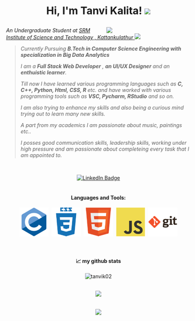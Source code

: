 <!-- 👋 Hi, I’m @tanvik02
- 👀 I’m interested in ...
- 🌱 I’m currently learning ...
- 💞️ I’m looking to collaborate on ...
- 📫 How to reach me ...
-->
<!---
tanvik02/tanvik02 is a ✨ special ✨ repository because its `README.md` (this file) appears on your GitHub profile.
You can click the Preview link to take a look at your changes.
--->

<h1><p align="center">  Hi, I'm Tanvi Kalita! <img src="https://media.giphy.com/media/mGcNjsfWAjY5AEZNw6/giphy.gif" width="50"></h2>
<img align='right' src="https://media.giphy.com/media/ieyl9zmCjO4b4t6qoY/giphy.gif" width="230">

<p><em>An Undergraduate Student at <a href="https://www.srmist.edu.in/">SRM Institute of Science and Technology , Kattankulathur  </a><img src="https://media.giphy.com/media/fYSnHlufseco8Fh93Z/giphy.gif" width="30"></br></a>

>Currently Pursuing **B.Tech in Computer Science Engineering with specialization in Big Data Analytics**<br>
>
>I am a **Full Stack Web Developer** , **an UI/UX Designer** and an **enthuistic learner**. <br />
>
>Till now I have learned various programming languages such as **C, C++, Python, Html, CSS, R** etc. and have worked with various programming tools such as **VSC, Pycharm, RStudio** and so on.<br />
>
>I am also trying to enhance my skills and also being a curious mind trying out to learn many new skills.<br />
>
>A part from my academics I am passionate about music, paintings etc..<br />
>
>I posses good communication skills, leadership skills, working under high pressure and am passionate about completeing every task that I am appointed to.<br />
>

</em></p>
<br>

<div id="badges" align="center">
  <a href="https://www.linkedin.com/in/tanvi-k-01rk2002/">
    <img src="https://img.shields.io/badge/LinkedIn-blue?style=for-the-badge&logo=linkedin&logoColor=white" alt="LinkedIn Badge"/>
  </a>
  <!--
  <a href="your-youtube-URL">
    <img src="https://img.shields.io/badge/YouTube-red?style=for-the-badge&logo=youtube&logoColor=white" alt="Youtube Badge"/>
  </a>
  
  <a href="your-twitter-URL">
    <img src="https://img.shields.io/badge/Twitter-blue?style=for-the-badge&logo=twitter&logoColor=white" alt="Twitter Badge"/>
  </a>
</div>
-->
<div align="center">
<img src="https://komarev.com/ghpvc/?username=tanvi02&style=flat-square&color=blue"  alt=""/ >
</div>

<h4>Languages and Tools:</h4>


<div>
  <img src="https://github.com/devicons/devicon/blob/master/icons/c/c-original.svg" title="C" alt="C" width="80" height="80"/>&nbsp;
  <img src="https://github.com/devicons/devicon/blob/master/icons/css3/css3-plain-wordmark.svg"  title="CSS3" alt="CSS" width="80" height="80"/>&nbsp;
  <img src="https://github.com/devicons/devicon/blob/master/icons/html5/html5-original.svg" title="HTML5" alt="HTML" width="80" height="80"/>&nbsp;
  <img src="https://github.com/devicons/devicon/blob/master/icons/javascript/javascript-original.svg" title="JavaScript" alt="JavaScript" width="80" height="80"/>&nbsp;
  <img src="https://github.com/devicons/devicon/blob/master/icons/git/git-original-wordmark.svg" title="Git" **alt="Git" width="80" height="80"/>
   
</div>

<br>

<br>
<h4>📈 my github stats</h2>

<p align="center"> <img src="https://github-readme-stats.vercel.app/api?username=tanvik02&show_icons=true&theme=gotham" alt="tanvik02" />
  
<br>
<br>
  <p align="center"> <img src="http://github-readme-streak-stats.herokuapp.com?user=tanvik02&theme=dark" />
    
<br>
<br>
   <p align="center"> <img src="https://github-readme-stats.vercel.app/api/top-langs/?username=tanvik02&theme=dark&hide_border=false&include_all_commits=false&count_private=false&layout=compact" />
    
  
   

